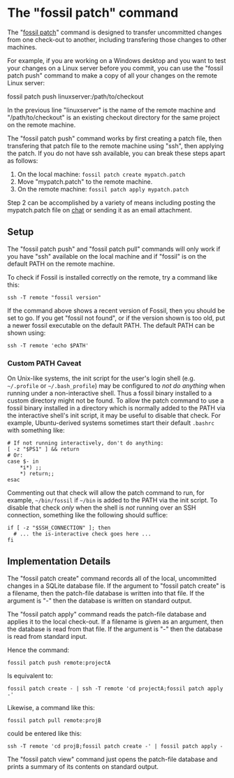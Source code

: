 # The "fossil patch" command

The "[fossil patch](/help?cmd=patch)" command is designed to transfer
uncommitted changes from one check-out to another, including transfering
those changes to other machines.

For example, if you are working on a Windows desktop and you want to
test your changes on a Linux server before you commit, you can use the
"fossil patch push" command to make a copy of all your changes on the
remote Linux server:

   fossil patch push linuxserver:/path/to/checkout

In the previous line "linuxserver" is the name of the remote machine and
"/path/to/checkout" is an existing checkout directory for the same project
on the remote machine.

The "fossil patch push" command works by first creating a patch file,
then transfering that patch file to the remote machine using "ssh", then
applying the patch.  If you do not have ssh available, you can break these
steps apart as follows:

  1.  On the local machine: `fossil patch create mypatch.patch`
  2.  Move "mypatch.patch" to the remote machine.
  3.  On the remote machine: `fossil patch apply mypatch.patch`

Step 2 can be accomplished by a variety of means including
posting the mypatch.patch file on [chat](./chat.md) or sending
it as an email attachment.

## Setup

The "fossil patch push" and "fossil patch pull" commands will only work if you have
"ssh" available on the local machine and if "fossil" is on the default
PATH on the remote machine.

To check if Fossil is installed correctly on the remote, try a command
like this:

    ssh -T remote "fossil version"

If the command above shows a recent version of Fossil, then you should be
set to go.  If you get "fossil not found", or if the version shown is too
old, put a newer fossil executable on the default PATH.  The default PATH
can be shown using:

    ssh -T remote 'echo $PATH'

### Custom PATH Caveat

On Unix-like systems, the init script for the user's login shell
(e.g. `~/.profile` or `~/.bash_profile`) may be configured to *not do
anything* when running under a non-interactive shell. Thus a fossil
binary installed to a custom directory might not be found. To allow
the patch command to use a fossil binary installed in a directory
which is normally added to the PATH via the interactive shell's init
script, it may be useful to disable that check. For example,
Ubuntu-derived systems sometimes start their default `.bashrc` with
something like:

```
# If not running interactively, don't do anything:
[ -z "$PS1" ] && return
# Or:
case $- in
    *i*) ;;
    *) return;;
esac
```

Commenting out that check will allow the patch command to run, for
example, `~/bin/fossil` if `~/bin` is added to the PATH via the init
script. To disable that check *only* when the shell is *not* running
over an SSH connection, something like the following should suffice:

```
if [ -z "$SSH_CONNECTION" ]; then
  # ... the is-interactive check goes here ...
fi
```


## Implementation Details

The "fossil patch create" command records all of the local, uncommitted
changes in a SQLite database file.  If the argument to "fossil patch create"
is a filename, then the patch-file database is written into that file.
If the argument is "-" then the database is written on standard output.

The "fossil patch apply" command reads the patch-file database 
and applies it to the local check-out.  If a filename is given as an
argument, then the database is read from that file.  If the argument is "-"
then the database is read from standard input.

Hence the command:

    fossil patch push remote:projectA

Is equivalent to:

    fossil patch create - | ssh -T remote 'cd projectA;fossil patch apply -'

Likewise, a command like this:

    fossil patch pull remote:projB

could be entered like this:

    ssh -T remote 'cd projB;fossil patch create -' | fossil patch apply -

The "fossil patch view" command just opens the patch-file database and prints
a summary of its contents on standard output.
